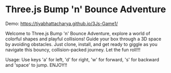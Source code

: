 # Three.js Bump 'n' Bounce Adventure
Demo:  https://tiyabhattacharya.github.io/3Js-Game1/

Welcome to Three.js Bump 'n' Bounce Adventure, explore a world of colorful shapes and playful collisions! Guide your box through a 3D space by avoiding obstacles. 
Just clone, install, and get ready to giggle as you navigate this bouncy, collision-packed journey.
Let the fun roll!!!

Usage:
Use keys 'a' for left, 'd' for right, 'w' for forward, 's' for backward and 'space' to jump.
ENJOY!!

